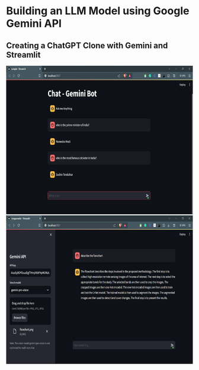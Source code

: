 # Building an LLM Model using Google Gemini API
## Creating a ChatGPT Clone with Gemini and Streamlit

<div align="center">
    <img src="chatbot-output.png" alt="Logo" width="800" height="400">
</div>

<div align="center">
    <img src="imagereader-output.png" alt="Logo" width="800" height="400">
</div>
